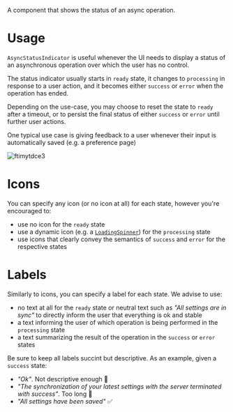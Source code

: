 
A component that shows the status of an async operation.

# Usage
`AsyncStatusIndicator` is useful whenever the UI needs to display a status of an asynchronous operation over which the user has no control.

The status indicator usually starts in `ready` state, it changes to `processing` in response to a user action, and it becomes either `success` or `error` when the operation has ended.

Depending on the use-case, you may choose to reset the state to `ready` after a timeout, or to persist the final status of either `success` or `error` until further user actions.

One typical use case is giving feedback to a user whenever their input is automatically saved (e.g. a preference page)

![ftimytdce3](https://user-images.githubusercontent.com/691940/36896618-a8d7cb8e-1e13-11e8-80ca-4f710b01dfe6.gif)


# Icons
You can specify any icon (or no icon at all) for each state, however you're encouraged to:

- use no icon for the `ready` state
- use a dynamic icon (e.g. a [`LoadingSpinner`](/#loadingspinner)) for the `processing` state
- use icons that clearly convey the semantics of `success` and `error` for the respective states

# Labels
Similarly to icons, you can specify a label for each state. We advise to use:

- no text at all for the `ready` state or neutral text such as *"All settings are in sync"* to directly inform the user that everything is ok and stable
- a text informing the user of which operation is being performed in the `processing` state
- a text summarizing the result of the operation in the `success` or `error` states

Be sure to keep all labels succint but descriptive. As an example, given a `success` state:

- *"Ok"*. Not descriptive enough ️🚨
- *"The synchronization of your latest settings with the server terminated with success"*. Too long 🚨
- *"All settings have been saved"* ✅

